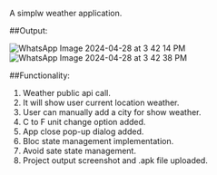 A simplw weather application.

##Output:

![WhatsApp Image 2024-04-28 at 3 42 14 PM](https://github.com/mahfuzur32785/wather_app/assets/70847131/cae954ca-4069-440f-8497-fe4526f731d7)
![WhatsApp Image 2024-04-28 at 3 42 38 PM](https://github.com/mahfuzur32785/wather_app/assets/70847131/7ba35f5b-b208-4b8c-8ba8-9abc157fb9f1)

##Functionality:
1. Weather public api call.
2. It will show user current location weather.
3. User can manually add a city for show weather.
4. C to F unit change option added.
5. App close pop-up dialog added.
6. Bloc state management implementation.
7.  Avoid sate state management.
9. Project output screenshot and .apk file uploaded.

